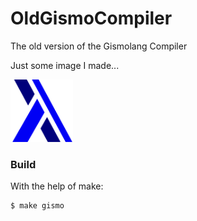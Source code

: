 # OldGismoCompiler
The old version of the Gismolang Compiler

Just some image I made...

<img src="/GismoLang.png" width="100" height="100">

### Build

With the help of make:
```bash
$ make gismo
```